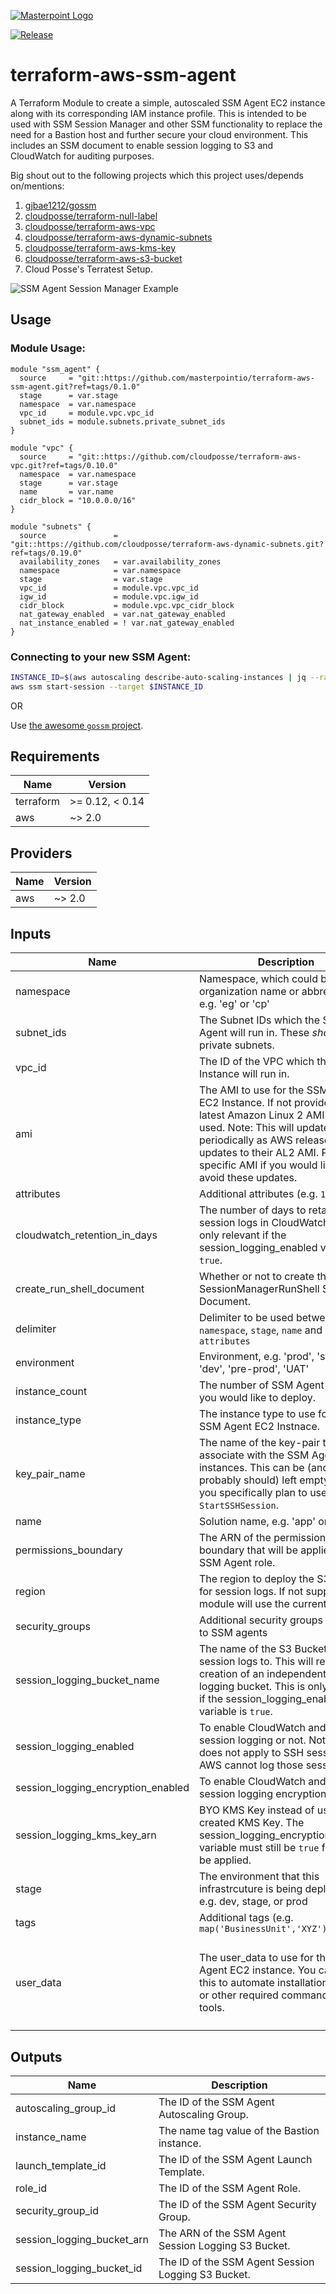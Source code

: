 [![Masterpoint Logo](https://i.imgur.com/RDLnuQO.png)](https://masterpoint.io)

[![Release](https://img.shields.io/github/release/masterpointio/ecsrun.svg)](https://github.com/masterpointio/ecsrun/releases/latest)

# terraform-aws-ssm-agent

A Terraform Module to create a simple, autoscaled SSM Agent EC2 instance along with its corresponding IAM instance profile. This is intended to be used with SSM Session Manager and other SSM functionality to replace the need for a Bastion host and further secure your cloud environment. This includes an SSM document to enable session logging to S3 and CloudWatch for auditing purposes.

Big shout out to the following projects which this project uses/depends on/mentions:  
1. [gjbae1212/gossm](https://github.com/gjbae1212/gossm)  
1. [cloudposse/terraform-null-label](https://github.com/cloudposse/terraform-null-label)  
1. [cloudposse/terraform-aws-vpc](https://github.com/cloudposse/terraform-aws-vpc)  
1. [cloudposse/terraform-aws-dynamic-subnets](https://github.com/cloudposse/terraform-aws-dynamic-subnets)  
1. [cloudposse/terraform-aws-kms-key](https://github.com/cloudposse/terraform-aws-kms-key)  
1. [cloudposse/terraform-aws-s3-bucket](https://github.com/cloudposse/terraform-aws-s3-bucket)  
1. Cloud Posse's Terratest Setup.

![SSM Agent Session Manager Example](https://i.imgur.com/lWcRiQf.png)

## Usage

### Module Usage:

```hcl
module "ssm_agent" {
  source     = "git::https://github.com/masterpointio/terraform-aws-ssm-agent.git?ref=tags/0.1.0"
  stage      = var.stage
  namespace  = var.namespace
  vpc_id     = module.vpc.vpc_id
  subnet_ids = module.subnets.private_subnet_ids
}

module "vpc" {
  source     = "git::https://github.com/cloudposse/terraform-aws-vpc.git?ref=tags/0.10.0"
  namespace  = var.namespace
  stage      = var.stage
  name       = var.name
  cidr_block = "10.0.0.0/16"
}

module "subnets" {
  source               = "git::https://github.com/cloudposse/terraform-aws-dynamic-subnets.git?ref=tags/0.19.0"
  availability_zones   = var.availability_zones
  namespace            = var.namespace
  stage                = var.stage
  vpc_id               = module.vpc.vpc_id
  igw_id               = module.vpc.igw_id
  cidr_block           = module.vpc.vpc_cidr_block
  nat_gateway_enabled  = var.nat_gateway_enabled
  nat_instance_enabled = ! var.nat_gateway_enabled
}
```

### Connecting to your new SSM Agent:

```bash
INSTANCE_ID=$(aws autoscaling describe-auto-scaling-instances | jq --raw-output ".AutoScalingInstances | .[0] | .InstanceId")
aws ssm start-session --target $INSTANCE_ID
```

OR

Use [the awesome `gossm` project](https://github.com/gjbae1212/gossm).

## Requirements

| Name | Version |
|------|---------|
| terraform | >= 0.12, < 0.14 |
| aws | ~> 2.0 |

## Providers

| Name | Version |
|------|---------|
| aws | ~> 2.0 |

## Inputs

| Name | Description | Type | Default | Required |
|------|-------------|------|---------|:--------:|
| namespace | Namespace, which could be your organization name or abbreviation, e.g. 'eg' or 'cp' | `string` | n/a | yes |
| subnet\_ids | The Subnet IDs which the SSM Agent will run in. These *should* be private subnets. | `list(string)` | n/a | yes |
| vpc\_id | The ID of the VPC which the EC2 Instance will run in. | `string` | n/a | yes |
| ami | The AMI to use for the SSM Agent EC2 Instance. If not provided, the latest Amazon Linux 2 AMI will be used. Note: This will update periodically as AWS releases updates to their AL2 AMI. Pin to a specific AMI if you would like to avoid these updates. | `string` | `""` | no |
| attributes | Additional attributes (e.g. `1`) | `list(string)` | `[]` | no |
| cloudwatch\_retention\_in\_days | The number of days to retain session logs in CloudWatch. This is only relevant if the session\_logging\_enabled variable is `true`. | `number` | `365` | no |
| create\_run\_shell\_document | Whether or not to create the SSM-SessionManagerRunShell SSM Document. | `bool` | `true` | no |
| delimiter | Delimiter to be used between `namespace`, `stage`, `name` and `attributes` | `string` | `"-"` | no |
| environment | Environment, e.g. 'prod', 'staging', 'dev', 'pre-prod', 'UAT' | `string` | `""` | no |
| instance\_count | The number of SSM Agent instances you would like to deploy. | `number` | `1` | no |
| instance\_type | The instance type to use for the SSM Agent EC2 Instnace. | `string` | `"t3.nano"` | no |
| key\_pair\_name | The name of the key-pair to associate with the SSM Agent instances. This can be (and probably should) left empty unless you specifically plan to use `AWS-StartSSHSession`. | `string` | `null` | no |
| name | Solution name, e.g. 'app' or 'jenkins' | `string` | `"ssm-agent"` | no |
| permissions\_boundary | The ARN of the permissions boundary that will be applied to the SSM Agent role. | `string` | `""` | no |
| region | The region to deploy the S3 bucket for session logs. If not supplied, the module will use the current region. | `string` | `""` | no |
| security_groups | Additional security groups to attach to SSM agents | `list(string)` | `[]` | no|
| session\_logging\_bucket\_name | The name of the S3 Bucket to ship session logs to. This will remove creation of an independent session logging bucket. This is only relevant if the session\_logging\_enabled variable is `true`. | `string` | `""` | no |
| session\_logging\_enabled | To enable CloudWatch and S3 session logging or not. Note this does not apply to SSH sessions as AWS cannot log those sessions. | `bool` | `true` | no |
| session\_logging\_encryption\_enabled | To enable CloudWatch and S3 session logging encryption or not. | `bool` | `true` | no |
| session\_logging\_kms\_key\_arn | BYO KMS Key instead of using the created KMS Key. The session\_logging\_encryption\_enabled variable must still be `true` for this to be applied. | `string` | `""` | no |
| stage | The environment that this infrastrcuture is being deployed to e.g. dev, stage, or prod | `string` | `""` | no |
| tags | Additional tags (e.g. `map('BusinessUnit','XYZ')` | `map(string)` | `{}` | no |
| user\_data | The user\_data to use for the SSM Agent EC2 instance. You can use this to automate installation of psql or other required command line tools. | `string` | `"#!/bin/bash\n# NOTE: Since we're using a latest Amazon Linux AMI, we shouldn't need this,\n# but we'll update it to be sure.\ncd /tmp\nsudo yum install -y https://s3.amazonaws.com/ec2-downloads-windows/SSMAgent/latest/linux_amd64/amazon-ssm-agent.rpmnsudo systemctl enable amazon-ssm-agent\nsudo systemctl start amazon-ssm-agent\n"` | no |

## Outputs

| Name | Description |
|------|-------------|
| autoscaling\_group\_id | The ID of the SSM Agent Autoscaling Group. |
| instance\_name | The name tag value of the Bastion instance. |
| launch\_template\_id | The ID of the SSM Agent Launch Template. |
| role\_id | The ID of the SSM Agent Role. |
| security\_group\_id | The ID of the SSM Agent Security Group. |
| session\_logging\_bucket\_arn | The ARN of the SSM Agent Session Logging S3 Bucket. |
| session\_logging\_bucket\_id | The ID of the SSM Agent Session Logging S3 Bucket. |
